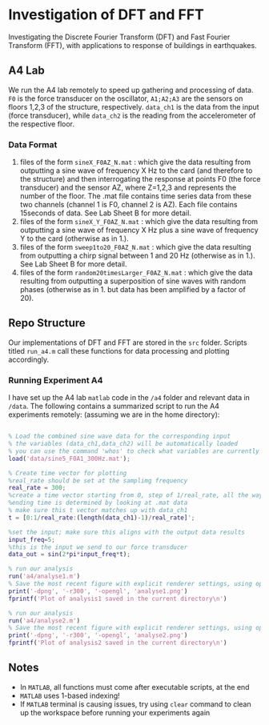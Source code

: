 # Investigation of DFT and FFT
Investigating the Discrete Fourier Transform (DFT) and Fast Fourier Transform (FFT), with applications to response of buildings in earthquakes.

## A4 Lab

We run the A4 lab remotely to speed up gathering and processing of data. `F0` is the force transducer on the oscillator, `A1;A2;A3` are the sensors on floors 1,2,3 of the structure, respectively. `data_ch1` is the data from the input (force transducer), while `data_ch2` is the reading from the accelerometer of the respective floor.

### Data Format

1. files of the form  `sineX_F0AZ_N.mat`  : which give the data resulting from  outputting a sine wave of frequency X Hz to the card (and therefore to  the structure) and  then interrogating the response at points F0 (the force transducer) and the sensor AZ, where Z=1,2,3 and represents the number of the floor. The .mat file contains time series data from these two channels (channel 1 is F0, channel 2 is AZ). Each file contains 15seconds of data. See Lab Sheet B for more detail.
2. files of the form  `sineX_Y_F0AZ_N.mat`  : which give the data resulting from  outputting a sine wave of frequency X Hz plus a sine wave of frequency Y to  the card (otherwise as in 1.).
3. files of the form `sweep1to20_F0AZ_N.mat`  : which give the data resulting from  outputting a chirp signal between 1 and 20 Hz (otherwise as in 1.). See Lab Sheet B for more detail.
4. files of the form `random20timesLarger_F0AZ_N.mat`  : which give the data resulting from  outputting a superposition of sine waves with random phases (otherwise as in 1. but data has been amplified by a factor of 20).

## Repo Structure

Our implementations of DFT and FFT are stored in the `src` folder. Scripts titled `run_a4.m` call these functions for data processing and plotting accordingly.

### Running Experiment A4

I have set up the A4 lab `matlab` code in the `/a4` folder and relevant data in `/data`. The following contains a summarized script to run the A4 experiments remotely: (assuming we are in the home directory):

```matlab

% Load the combined sine wave data for the corresponding input
% the variables (data_ch1,data_ch2) will be automatically loaded
% you can use the command 'whos' to check what variables are currently in the workspace
load('data/sine5_F0A1_300Hz.mat');

% Create time vector for plotting
%real_rate should be set at the samplimg frequency
real_rate = 300;
%create a time vector starting from 0, step of 1/real_rate, all the way up till ending time
%ending time is determined by looking at .mat data
% make sure this t vector matches up with data_ch1
t = [0:1/real_rate:(length(data_ch1)-1)/real_rate]';

%set the input; make sure this aligns with the output data results
input_freq=5;
%this is the input we send to our force transducer
data_out = sin(2*pi*input_freq*t);

% run our analysis
run('a4/analyse1.m')
% Save the most recent figure with explicit renderer settings, using opengl
print('-dpng', '-r300', '-opengl', 'analyse1.png')
fprintf('Plot of analysis1 saved in the current directory\n')

% run our analysis
run('a4/analyse2.m')
% Save the most recent figure with explicit renderer settings, using opengl
print('-dpng', '-r300', '-opengl', 'analyse2.png')
fprintf('Plot of analysis2 saved in the current directory\n')
```

## Notes

- In `MATLAB`, all functions must come after executable scripts, at the end
- `MATLAB` uses 1-based indexing!
- If `MATLAB` terminal is causing issues, try using `clear` command to clean up the workspace before running your experiments again

